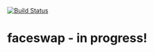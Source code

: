 [![Build Status](https://travis-ci.com/joshsp98/faceswap.svg?branch=master)](https://travis-ci.com/joshsp98/faceswap)
# faceswap - in progress!